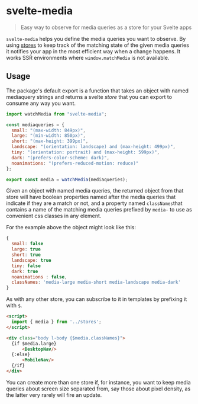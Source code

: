 # svelte-media

> Easy way to observe for media queries as a store for your Svelte apps

`svelte-media` helps you define the media queries you want to observe. By using [stores](https://svelte.dev/docs#svelte_store) to keep track of the matching state of the given media queries it notifies your app in the most efficient way when a change happens. It works SSR environments where `window.matchMedia` is not available.

## Usage

The package's default export is a function that takes an object with named mediaquery strings and returns a svelte _store_ that you can export to
consume any way you want.

```js
import watchMedia from "svelte-media";

const mediaqueries = {
  small: "(max-width: 849px)",
  large: "(min-width: 850px)",
  short: "(max-height: 399px)",
  landscape: "(orientation: landscape) and (max-height: 499px)",
  tiny: "(orientation: portrait) and (max-height: 599px)",
  dark: "(prefers-color-scheme: dark)",
  noanimations: "(prefers-reduced-motion: reduce)"
};

export const media = watchMedia(mediaqueries);
```

Given an object with named media queries, the returned object from that store will have boolean properties named
after the media queries that indicate if they are a match or not, and a property named `classNames`that
contains a name of the matching media queries prefixed by `media-` to use as convenient css classes in any element.

For the example above the object might look like this:

```js
{
  small: false
  large: true
  short: true
  landscape: true
  tiny: false
  dark: true
  noanimations : false,
  classNames: 'media-large media-short media-landscape media-dark'
}
```

As with any other store, you can subscribe to it in templates by prefixing it with `$`.

```html
<script>
  import { media } from '../stores';
</script>

<div class="body l-body {$media.classNames}">
  {if $media.large}
	  <DesktopNav/>
  {:else}
	  <MobileNav/>
  {/if}
</div>
```

You can create more than one store if, for instance, you want to keep media queries about screen size
separated from, say those about pixel density, as the latter very rarely will fire an update.

